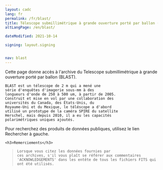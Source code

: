 ```yaml
---
layout: cadc
lang: fr
permalink: /fr/blast/
title: Télescope submillimétrique à grande ouverture porté par ballon (BLAST)
altLangPage: /en/blast/

dateModified: 2021-10-14

signing: layout.signing


nav: blast
---
```


<p>
    Cette page donne accès à l'archive du Telescope submillimétrique à grande ouverture porté par ballon (BLAST).
  
</p>

<p>
  
    BLAST est un télescope de 2 m qui a mené une
    série d'enquêtes d'imagerie sous-mm à des
    longueurs d'onde de 250 à 500 um, à partir de 2005.
    Construit et mise en vol par une collaboration des
    universités du Canada, des États-Unis, du
    Royaume-Uni et du Mexique, le téléscope a d'abord
    utilisé un prototype de la caméra SPIRE du satellite
    Herschel, mais depuis 2010, il a eu les capacités
    polarimétriques uniques ajoutés.

</p>

<p>
    Pour recherchez des produits de données publiques, utilisez le lien Rechercher à gauche.    
  
</p>

<div class="about_text">

    <h3>Remerciements</h3> 


<blockquote>
  
    Lorsque vous citez les données fournies par
    ces archives, s'il vous plaît se référer aux commentaires
    'ACKNOWLEDGEMENTS' dans les entête de tous les fichiers FITS qui
    ont été utilisés.
  
</blockquote>
</div>